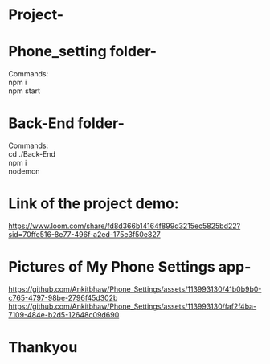 # Project-

# Phone_setting folder- 
Commands: <br/>
npm i <br/>
npm start <br/>

# Back-End folder- 
Commands: <br/>
cd ./Back-End <br/>
npm i <br/>
nodemon <br/>


# Link of the project demo:
https://www.loom.com/share/fd8d366b14164f899d3215ec5825bd22?sid=70ffe516-8e77-496f-a2ed-175e3f50e827 <br/>

# Pictures of My Phone Settings app-
https://github.com/Ankitbhaw/Phone_Settings/assets/113993130/41b0b9b0-c765-4797-98be-2796f45d302b <br/>
https://github.com/Ankitbhaw/Phone_Settings/assets/113993130/faf2f4ba-7109-484e-b2d5-12648c09d690
 <br/>

# Thankyou
